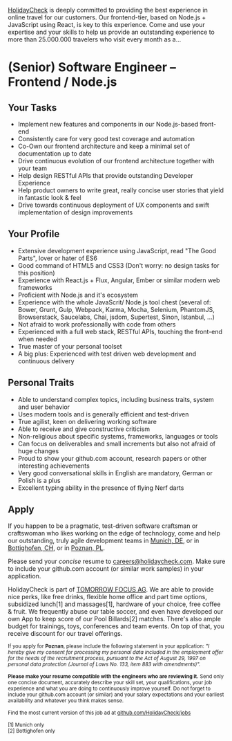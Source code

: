 [HolidayCheck](http://www.holidaycheck.de/) is deeply committed to providing the best experience in online travel for our customers. Our frontend-tier, based on Node.js + JavaScript using React, is key to this experience. Come and use your expertise and your skills to help us provide an outstanding experience to more than 25.000.000 travelers who visit every month as a...

# (Senior) Software Engineer – Frontend / Node.js

## Your Tasks
- Implement new features and components in our Node.js-based front-end
- Consistently care for very good test coverage and automation
- Co-Own our frontend architecture and keep a minimal set of documentation up to date
- Drive continuous evolution of our frontend architecture together with your team
- Help design RESTful APIs that provide outstanding Developer Experience
- Help product owners to write great, really concise user stories that yield in fantastic look & feel
- Drive towards continuous deployment of UX components and swift implementation of design improvements

## Your Profile
- Extensive development experience using JavaScript, read "The Good Parts", lover or hater of ES6
- Good command of HTML5 and CSS3 (Don't worry: no design tasks for this position)
- Experience with React.js + Flux, Angular, Ember or similar modern web frameworks
- Proficient with Node.js and it's ecosystem
- Experience with the whole JavaScrit/ Node.js tool chest (several of: Bower, Grunt, Gulp, Webpack, Karma, Mocha, Selenium, PhantomJS, Browserstack, Saucelabs,  Chai, jsdom, Supertest, Sinon, Istanbul, ...)
- Not afraid to work professionally with code from others
- Experienced with a full web stack, RESTful APIs, touching the front-end when needed
- True master of your personal toolset
- A big plus: Experienced with test driven web development and continuous delivery

## Personal Traits
- Able to understand complex topics, including business traits, system and user behavior
- Uses modern tools and is generally efficient and test-driven
- True agilist, keen on delivering working software
- Able to receive and give constructive criticism
- Non-religious about specific systems, frameworks, languages or tools
- Can focus on deliverables and small increments but also not afraid of huge changes
- Proud to show your github.com account, research papers or other interesting achievements
- Very good conversational skills in English are mandatory, German or Polish is a plus
- Excellent typing ability in the presence of flying Nerf darts


## Apply

If you happen to be a pragmatic, test-driven software craftsman or craftswoman who likes working on the edge of technology, come and help our outstanding, truly agile development teams in [Munich, DE](https://goo.gl/maps/2KKGh), or in [Bottighofen, CH](https://goo.gl/maps/X7bZ3), or in [Poznan, PL](https://goo.gl/maps/AiHKJ).

Please send your *concise* resume to [careers@holidaycheck.com](mailto:careers@holidaycheck.com). Make sure to include your github.com account (or similar work samples) in your application.

HolidayCheck is part of [TOMORROW FOCUS AG](http://www.tomorrow-focus.com/). We are able to provide nice perks, like free drinks, flexible home office and part time options, subsidized lunch[1] and massages[1], hardware of your choice, free coffee & fruit. We frequently abuse our table soccer, and even have developed our own App to keep score of our Pool Billards[2] matches. There's also ample budget for trainings, toys, conferences and team events. On top of that, you receive discount for our travel offerings.

<sub>If you apply for **Poznan**, please include the following statement in your application: *"I hereby give my consent for processing my personal data included in the employment offer for the needs of the recruitment process, pursuant to the Act of August 29, 1997 on personal data protection (Journal of Laws No. 133, item 883 with amendments)".*</sub>


<sub>**Please make your resume compatible with the engineers who are reviewing it.** Send only one concise document, accurately describe your skill set, your qualifications, your job experience and what you are doing to continuously improve yourself. Do not forget to include your github.com account (or similar) and your salary expectations and your earliest availability and whatever you think makes sense.</sub>


<sub>Find the most current version of this job ad at [github.com/HolidayCheck/jobs](github.com/HolidayCheck/jobs)</sub>

<sub>
[1] Munich only<br/>
[2] Bottighofen only
</sub>
